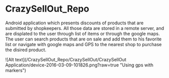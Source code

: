 # CrazySellOut_Repo

Android application which presents discounts of products that are submitted by shopkeepers.
All those data are stored in a remote server, and are displated to the user through list of items or through the google maps.
The user can search products that are on sale and add them to his favorite list or navigate with google maps and GPS to the
nearest shop to purchase the disired product.

![Alt text](/CrazySellOut_Repo/CrazySellOut/CrazySellOut Application/device-2016-03-09-101826.png?raw=true "Using gps with markers")